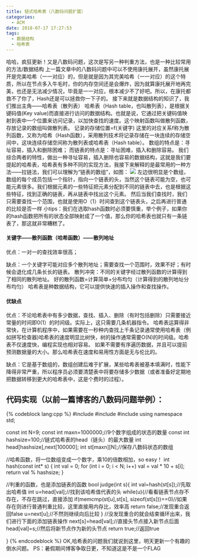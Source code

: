 ```yaml
---
title: 链式哈希表（八数码问题扩展）
categories:
  - ACM
date: 2018-07-17 17:27:53
tags:
  - 数据结构
  - 哈希表
---
```


哈哈，疯狂更新！又是八数码问题，这次是写另一种判重方法，也是一种比较常用的方法/数据结构 
上一篇文章中的八数码问题中可以不使用康托展开，虽然康托展开是完美哈希（一一对应）的，但是就是因为其完美哈希（一一对应）的这个特质，所以在节点多入牛毛时，你的内存空间还是会爆炸，因为就算康托展开地再完美，也还是无法减少情况，毕竟是一一对应，根本减少不了好吧。所以，在康托都救不了你了，Hash还是可以拯救你一下子的。 
接下来就是数据结构的知识了，我们推出主角——哈希表（散列表） 哈希表（Hash table，也叫散列表），是根据关键码值(Key value)而直接进行访问的数据结构。也就是说，它通过把关键码值映射到表中一个位置来访问记录，以加快查找的速度。这个映射函数叫做散列函数，存放记录的数组叫做散列表。 记录的存储位置=f(关键字) 这里的对应关系f称为散列函数，又称为哈希（Hash函数），采用散列技术将记录存储在一块连续的存储空间中，这块连续存储空间称为散列表或哈希表（Hash table）。 
数组的特点是：寻址容易，插入和删除困难； 而链表的特点是：寻址困难，插入和删除容易。 我们综合两者的特性，做出一种寻址容易，插入删除也容易的数据结构，这就是我们要提起的哈希表，哈希表有多种不同的实现方法，我接下来解释的是最常用的一种方法——拉链法，我们可以理解为“链表的数组”，如图： 
![](/img/链式哈希表.jpeg)
左边很明显是个数组，数组的每个成员包括一个指针，指向一个链表的头，当然这个链表可能为空，也可能元素很多。我们根据元素的一些特征把元素分配到不同的链表中去，也是根据这些特征，找到正确的链表，再从链表中找出这个元素。 然后当我们查找时，我们只需要查找一个范围，也就是使用O（1）时间查到这个链表头，之后再进行普通的比较是否一样 
小tips：我们在选取hash函数时必须要慎重，举个例子，如果你的hash函数把所有的状态全部映射成了一个值，那么你的哈希表也就只有一条链表了，那这就非常糟糕了。  
#### 关键字——散列函数（哈希函数）——散列地址 
优点：一对一的查找效率很高； 

缺点：一个关键字可能对应多个散列地址；需要查找一个范围时，效果不好；有时候会退化成几条长长的链表。 
散列冲突：不同的关键字经过散列函数的计算得到了相同的散列地址。 好的散列函数=计算简单+分布均匀（计算得到的散列地址分布均匀） 哈希表是种数据结构，它可以提供快速的插入操作和查找操作。  
#### 优缺点 
优点：不论哈希表中有多少数据，查找、插入、删除（有时包括删除）只需要接近常量的时间即0(1）的时间级。实际上，这只需要几条机器指令。 哈希表运算得非常快，在计算机程序中，如果需要在一秒种内查找上千条记录通常使用哈希表（例如拼写检查器)哈希表的速度明显比树快，树的操作通常需要O(N)的时间级。哈希表不仅速度快，编程实现也相对容易。 如果不需要有序遍历数据，并且可以提前预测数据量的大小。那么哈希表在速度和易用性方面是无与伦比的。

缺点：它是基于数组的，数组创建后难于扩展，某些哈希表被基本填满时，性能下降得非常严重，所以程序员必须要清楚表中将要存储多少数据（或者准备好定期地把数据转移到更大的哈希表中，这是个费时的过程）。

代码实现（以前一篇博客的八数码问题举例）：
---------------------

{% codeblock lang:cpp %}
#include <iostream>
#include <cstring>
#include <vector>
using namespace std;
 
const int N=9;
const int maxn=1000000;//9个数字组成的状态的数量
const int hashsize=100;//链式哈希表的head（链头）的最大数量
int head[hashsize],next[100000];
int st[maxn][N];//保存八数码状态的数组
 
//哈希函数，将一位数组变成一个数字，乘10的倍数相加，so easy！
int hash(const int* s) {
    int val = 0;
    for (int i = 0; i < N; i++)
        val = val * 10 + s[i];
    return val % hashsize;
}
 
//判重的函数，也是添加链表的函数
bool judge(int s){
    int val=hash(st[s]);//先取出哈希值
    int u=head[val];//找到该哈希值代表的头
    while(u){//看看链表节点存不存在，不存在跳过，直接添加
        if(memcmp(st[u],st[s], sizeof(st[s]))==0)//如果存在则进行普通判重比较，这里直接用内存比，效率高
            return false;//发现重合返回false
        u=next[u];//不然则继续向后比较
    }
    //没发现重合的就会结束循环出来，我们进行下面的添加链表操作
    next[s]=head[val];//直接头节点接入新节点后面
    head[val]=s;//然后将新节点作为新的头节点
    return true;//返回true
 
}
{% endcodeblock %}
OK,哈希表的问题我们就说到这里，明天更新一个有趣的倒水问题。 
PS：暑假期间博客争取日更，不知道这是不是一个FLAG